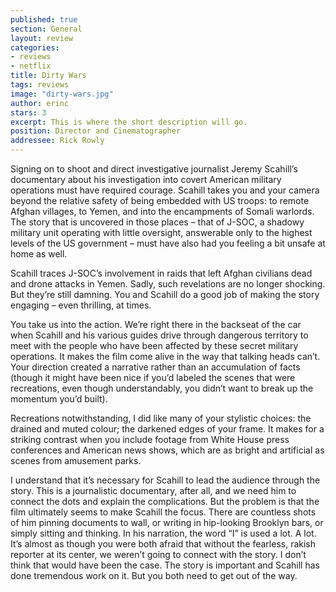 ```yaml
---
published: true
section: General
layout: review
categories:
- reviews
- netflix
title: Dirty Wars
tags: reviews
image: "dirty-wars.jpg"
author: erinc
stars: 3
excerpt: This is where the short description will go.
position: Director and Cinematographer
addressee: Rick Rowly
---
```


Signing on to shoot and direct investigative journalist Jeremy Scahill’s documentary about his investigation into covert American military operations must have required courage. Scahill takes you and your camera beyond the relative safety of being embedded with US troops: to remote Afghan villages, to Yemen, and into the encampments of Somali warlords. The story that is uncovered in those places – that of J-SOC, a shadowy military unit operating with little oversight, answerable only to the highest levels of the US government – must have also had you feeling a bit unsafe at home as well.

Scahill traces J-SOC’s involvement in raids that left Afghan civilians dead and drone attacks in Yemen. Sadly, such revelations are no longer shocking. But they’re still damning. You and Scahill do a good job of making the story engaging – even thrilling, at times.

You take us into the action. We’re right there in the backseat of the car when Scahill and his various guides drive through dangerous territory to meet with the people who have been affected by these secret military operations. It makes the film come alive in the way that talking heads can’t. Your direction created a narrative rather than an accumulation of facts (though it might have been nice if you’d labeled the scenes that were recreations, even though understandably, you didn’t want to break up the momentum you’d built).

Recreations notwithstanding, I did like many of your stylistic choices: the drained and muted colour; the darkened edges of your frame. It makes for a striking contrast when you include footage from White House press conferences and American news shows, which are as bright and artificial as scenes from amusement parks.

I understand that it’s necessary for Scahill to lead the audience through the story. This is a journalistic documentary, after all, and we need him to connect the dots and explain the complications. But the problem is that the film ultimately seems to make Scahill the focus. There are countless shots of him pinning documents to wall, or writing in hip-looking Brooklyn bars, or simply sitting and thinking. In his narration, the word “I” is used a lot. A lot. It’s almost as though you were both afraid that without the fearless, rakish reporter at its center, we weren’t going to connect with the story. I don’t think that would have been the case. The story is important and Scahill has done tremendous work on it. But you both need to get out of the way.